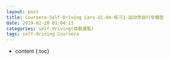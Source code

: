 ```yaml
---
layout: post
title: Coursera-Self-Driving Cars-U1-04-练习1-运动学自行车模型
date: 2019-02-20 01:04:11
categories: self-driving(自動運転)
tags: self-driving Coursera
---
```

* content
{:toc}


